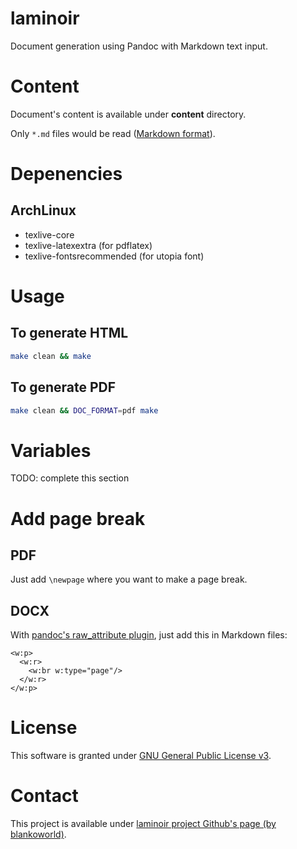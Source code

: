 # laminoir

Document generation using Pandoc with Markdown text input.

# Content

Document's content is available under **content** directory.

Only `*.md` files would be read ([Markdown format](https://daringfireball.net/projects/markdown/)).

# Depenencies

## ArchLinux

* texlive-core
* texlive-latexextra (for pdflatex)
* texlive-fontsrecommended (for utopia font)

# Usage

## To generate HTML

```bash
make clean && make
```

## To generate PDF

```bash
make clean && DOC_FORMAT=pdf make
```

# Variables

TODO: complete this section

# Add page break

## PDF

Just add `\newpage` where you want to make a page break.

## DOCX

With [pandoc's raw\_attribute plugin](https://pandoc.org/MANUAL.html#extension-raw_attribute), just add this in Markdown files:

```{=openxml}
<w:p>
  <w:r>
    <w:br w:type="page"/>
  </w:r>
</w:p>
```

# License

This software is granted under [GNU General Public License v3](https://www.gnu.org/licenses/gpl-3.0.en.html).

# Contact

This project is available under [laminoir project Github's page (by blankoworld)](https://github.com/blankoworld/laminoir/).
